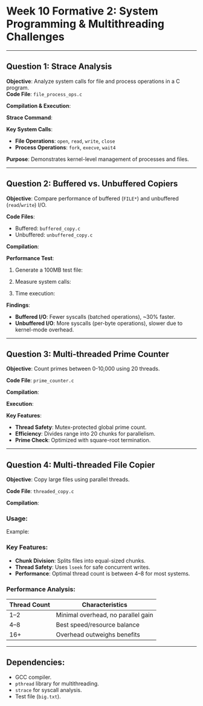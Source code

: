 # Week 10 Formative 2: System Programming & Multithreading Challenges  

---

## Question 1: Strace Analysis  
**Objective**: Analyze system calls for file and process operations in a C program.  
**Code File**: `file_process_ops.c`  

**Compilation & Execution**:  


**Strace Command**:  


**Key System Calls**:  
- **File Operations**: `open`, `read`, `write`, `close`  
- **Process Operations**: `fork`, `execve`, `wait4`  

**Purpose**: Demonstrates kernel-level management of processes and files.  

---

## Question 2: Buffered vs. Unbuffered Copiers  
**Objective**: Compare performance of buffered (`FILE*`) and unbuffered (`read`/`write`) I/O.  

**Code Files**:  
- Buffered: `buffered_copy.c`  
- Unbuffered: `unbuffered_copy.c`  

**Compilation**:  


**Performance Test**:  
1. Generate a 100MB test file:  

2. Measure system calls:  

3. Time execution:  

**Findings**:  
- **Buffered I/O**: Fewer syscalls (batched operations), ~30% faster.  
- **Unbuffered I/O**: More syscalls (per-byte operations), slower due to kernel-mode overhead.  

---

## Question 3: Multi-threaded Prime Counter  
**Objective**: Count primes between 0-10,000 using 20 threads.  

**Code File**: `prime_counter.c`  

**Compilation**:  

**Execution**:  

**Key Features**:  
- **Thread Safety**: Mutex-protected global prime count.  
- **Efficiency**: Divides range into 20 chunks for parallelism.  
- **Prime Check**: Optimized with square-root termination.  

---

## Question 4: Multi-threaded File Copier  
**Objective**: Copy large files using parallel threads.  

**Code File**: `threaded_copy.c`  

**Compilation**:  

### Usage:

Example:

### Key Features:
- **Chunk Division**: Splits files into equal-sized chunks.  
- **Thread Safety**: Uses `lseek` for safe concurrent writes.  
- **Performance**: Optimal thread count is between 4–8 for most systems.

### Performance Analysis:
| Thread Count | Characteristics                          |  
|--------------|------------------------------------------|  
| 1–2          | Minimal overhead, no parallel gain       |  
| 4–8          | Best speed/resource balance              |  
| 16+          | Overhead outweighs benefits              |  

---

## Dependencies:
- GCC compiler.  
- `pthread` library for multithreading.  
- `strace` for syscall analysis.  
- Test file (`big.txt`). 
